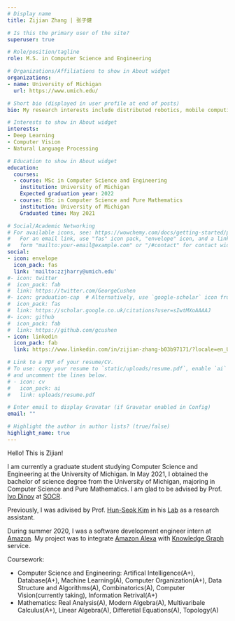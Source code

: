 ```yaml
---
# Display name
title: Zijian Zhang | 张子健

# Is this the primary user of the site?
superuser: true

# Role/position/tagline
role: M.S. in Computer Science and Engineering

# Organizations/Affiliations to show in About widget
organizations:
- name: University of Michigan
  url: https://www.umich.edu/

# Short bio (displayed in user profile at end of posts)
bio: My research interests include distributed robotics, mobile computing and programmable matter.

# Interests to show in About widget
interests:
- Deep Learning
- Computer Vision
- Natural Language Processing

# Education to show in About widget
education:
  courses:
  - course: MSc in Computer Science and Engineering
    institution: University of Michigan
    Expected graduation year: 2022
  - course: BSc in Computer Science and Pure Mathematics
    institution: University of Michigan
    Graduated time: May 2021

# Social/Academic Networking
# For available icons, see: https://wowchemy.com/docs/getting-started/page-builder/#icons
#   For an email link, use "fas" icon pack, "envelope" icon, and a link in the
#   form "mailto:your-email@example.com" or "/#contact" for contact widget.
social:
- icon: envelope
  icon_pack: fas
  link: 'mailto:zzjharry@umich.edu'
#- icon: twitter
#  icon_pack: fab
#  link: https://twitter.com/GeorgeCushen
#- icon: graduation-cap  # Alternatively, use `google-scholar` icon from `ai` icon pack
#  icon_pack: fas
#  link: https://scholar.google.co.uk/citations?user=sIwtMXoAAAAJ
#- icon: github
#  icon_pack: fab
#  link: https://github.com/gcushen
- icon: linkedin
  icon_pack: fab
  link: https://www.linkedin.com/in/zijian-zhang-b03b97171/?locale=en_US/

# Link to a PDF of your resume/CV.
# To use: copy your resume to `static/uploads/resume.pdf`, enable `ai` icons in `params.toml`, 
# and uncomment the lines below.
# - icon: cv
#   icon_pack: ai
#   link: uploads/resume.pdf

# Enter email to display Gravatar (if Gravatar enabled in Config)
email: ""

# Highlight the author in author lists? (true/false)
highlight_name: true
---
```


Hello! This is Zijian!

I am currently a graduate student studying Computer Science and Engineering at the University of Michigan. In May 2021, I obtained the bachelor of science degree from the University of Michigan, majoring in Computer Science and Pure Mathematics. I am glad to be advised by Prof. [Ivo Dinov](https://www.socr.umich.edu/people/dinov/) at [SOCR](https://www.socr.umich.edu/html/SOCR_Research.html).

Previously, I was adivised by Prof. [Hun-Seok Kim](https://kim.engin.umich.edu/) in his [Lab](https://kim.engin.umich.edu/people/) as a research assistant.

During summer 2020, I was a software development engineer intern at [Amazon](https://www.amazon.com/). My project was to integrate [Amazon Alexa](https://developer.amazon.com/en-US/alexa) with [Knowledge Graph](https://www.ibm.com/topics/knowledge-graph) service.

Coursework:
- Computer Science and Engineering: Artifical Intelligence(A+), Database(A+), Machine Learning(A), Computer Organization(A+), Data Structure and Algorithms(A), Combinatorics(A), Computer Vision(currently taking), Information Retrival(A+)
- Mathematics: Real Analysis(A), Modern Algebra(A), Multivaribale Calculus(A+), Linear Algebra(A), Differetial Equations(A), Topology(A)

<!-- {{< icon name="download" pack="fas" >}} Download my {{< staticref "uploads/demo_resume.pdf" "newtab" >}}resumé{{< /staticref >}}. -->
